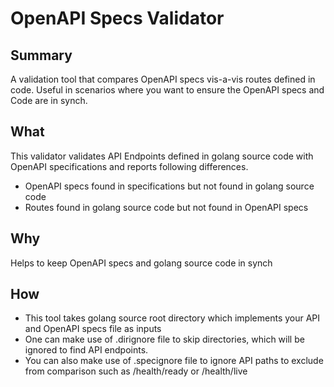 # OpenAPI Specs Validator

## Summary
A validation tool that compares OpenAPI specs vis-a-vis routes defined in code. Useful in scenarios where you want to ensure the OpenAPI specs and Code are in synch.

## What
This validator validates API Endpoints defined in golang source code with OpenAPI specifications and reports following differences.
* OpenAPI specs found in specifications but not found in golang source code
* Routes found in golang source code but not found in OpenAPI specs

## Why
Helps to keep OpenAPI specs and golang source code in synch

## How
* This tool takes golang source root directory which implements your API and OpenAPI specs file as inputs
* One can make use of .dirignore file to skip directories, which will be ignored to find API endpoints.
* You can also make use of .specignore file to ignore API paths to exclude from comparison such as /health/ready or /health/live
